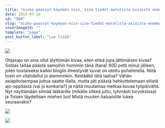 ```yaml
---
title: "oisko päässyt käymään niin, sinä tiedät matalista asioista enemmän."
date: 2013-07-16
id: "980"
slug: "oisko-paassyt-kaymaan-niin-sina-tiedat-matalista-asioista-enemman"
coverImageId: ""
template: "page"
post_button_label: "Lue lisää"
---
```


[![](/images/j%C3%A4ttil%C3%A4inen.jpg)](http://2.bp.blogspot.com/-UXemoeq_deI/UeT43eysSTI/AAAAAAAAGTE/qVy6eF_S3Mw/s1600/j%C3%A4ttil%C3%A4inen.jpg)

Ohjasajo on aina ollut älyttömän kivaa, eilen ehkä jopa jättimäisen kivaa? Sotilas taitaa päästä samoihin hommiin tänä iltana! 40D petti minut jälleen, joten toistaiseksi kaikki blogiin ilmestyvät kuvat on otettu puhelimella. Niitä tosin on vilahdellut jo aiemminkin. Kestääkö tätä laatua? Vähän asiapitoisempaa juttua saatte illalla, mutta piti päästä hehkuttelemaan eilistä ajo-oppilasta (vai jo konkaria?) ja näitä muutamaa metkaa kuvaa työpäivältä. Nyt näyttämään silmää lääkärille (mikälie sitkeä juttu, tyhmästi turvoksissa) ja Toisen täydellisen miehen luo! Mistä muuten haluaisitte lukea seuraavaksi?

[![](/images/billy.jpg)](http://3.bp.blogspot.com/-F02e-38V5OQ/UeT7a_HL0RI/AAAAAAAAGTc/N_g9gbI6PG8/s1600/billy.jpg)

[![](/images/ak.jpg)](http://2.bp.blogspot.com/-y6w5GgoT4HI/UeT5cZWxFVI/AAAAAAAAGTM/X52W4W6F9as/s1600/ak.jpg)
